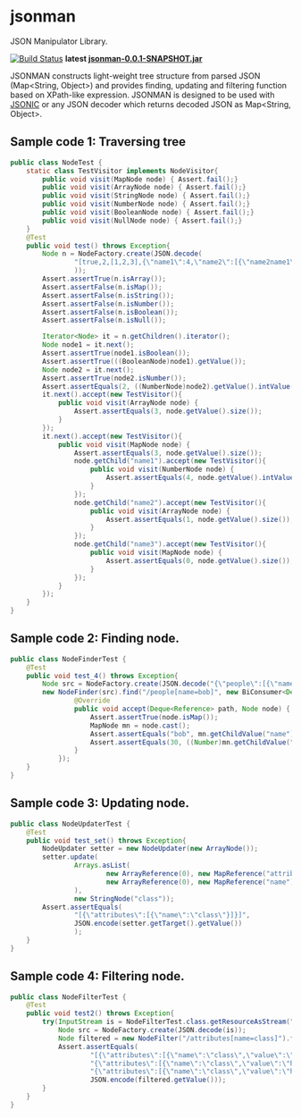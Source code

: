jsonman
=======

JSON Manipulator Library.

[![Build Status](https://buildhive.cloudbees.com/job/takawitter/job/jsonman/badge/icon)](https://buildhive.cloudbees.com/job/takawitter/job/jsonman/)
 **latest [jsonman-0.0.1-SNAPSHOT.jar](https://buildhive.cloudbees.com/job/takawitter/job/jsonman/ws/target/jsonman-0.0.1-SNAPSHOT.jar)**

JSONMAN constructs light-weight tree structure from parsed JSON (Map&lt;String, Object&gt;) and 
provides finding, updating and filtering function based on XPath-like expression.
JSONMAN is designed to be used with [JSONIC](http://jsonic.sourceforge.jp/) or any JSON decoder which returns decoded JSON as Map&lt;String, Object&gt;.

## Sample code 1: Traversing tree

```java
public class NodeTest {
	static class TestVisitor implements NodeVisitor{
		public void visit(MapNode node) { Assert.fail();}
		public void visit(ArrayNode node) { Assert.fail();}
		public void visit(StringNode node) { Assert.fail();}
		public void visit(NumberNode node) { Assert.fail();}
		public void visit(BooleanNode node) { Assert.fail();}
		public void visit(NullNode node) { Assert.fail();}
	}
	@Test
	public void test() throws Exception{
		Node n = NodeFactory.create(JSON.decode(
				"[true,2,[1,2,3],{\"name1\":4,\"name2\":[{\"name2name1\":5}],\"name3\":{}}]"
				));
		Assert.assertTrue(n.isArray());
		Assert.assertFalse(n.isMap());
		Assert.assertFalse(n.isString());
		Assert.assertFalse(n.isNumber());
		Assert.assertFalse(n.isBoolean());
		Assert.assertFalse(n.isNull());

		Iterator<Node> it = n.getChildren().iterator();
		Node node1 = it.next();
		Assert.assertTrue(node1.isBoolean());
		Assert.assertTrue(((BooleanNode)node1).getValue());
		Node node2 = it.next();
		Assert.assertTrue(node2.isNumber());
		Assert.assertEquals(2, ((NumberNode)node2).getValue().intValue());
		it.next().accept(new TestVisitor(){
			public void visit(ArrayNode node) {
				Assert.assertEquals(3, node.getValue().size());
			}
		});
		it.next().accept(new TestVisitor(){
			public void visit(MapNode node) {
				Assert.assertEquals(3, node.getValue().size());
				node.getChild("name1").accept(new TestVisitor(){
					public void visit(NumberNode node) {
						Assert.assertEquals(4, node.getValue().intValue());
					}
				});
				node.getChild("name2").accept(new TestVisitor(){
					public void visit(ArrayNode node) {
						Assert.assertEquals(1, node.getValue().size());
					}
				});
				node.getChild("name3").accept(new TestVisitor(){
					public void visit(MapNode node) {
						Assert.assertEquals(0, node.getValue().size());
					}
				});
			}
		});
	}
}
```

## Sample code 2: Finding node.

```java
public class NodeFinderTest {
	@Test
	public void test_4() throws Exception{
		Node src = NodeFactory.create(JSON.decode("{\"people\":[{\"name\":\"john\",\"age\":20},{\"name\":\"bob\",\"age\":30}]}"));
		new NodeFinder(src).find("/people[name=bob]", new BiConsumer<Deque<Reference>, Node>() {
				@Override
				public void accept(Deque<Reference> path, Node node) {
					Assert.assertTrue(node.isMap());
					MapNode mn = node.cast();
					Assert.assertEquals("bob", mn.getChildValue("name"));
					Assert.assertEquals(30, ((Number)mn.getChildValue("age")).intValue());
				}
			});
	}
}
```

## Sample code 3: Updating node.

```java
public class NodeUpdaterTest {
	@Test
	public void test_set() throws Exception{
		NodeUpdater setter = new NodeUpdater(new ArrayNode());
		setter.update(
				Arrays.asList(
						new ArrayReference(0), new MapReference("attributes"),
						new ArrayReference(0), new MapReference("name")
				),
				new StringNode("class"));
		Assert.assertEquals(
				"[{\"attributes\":[{\"name\":\"class\"}]}]",
				JSON.encode(setter.getTarget().getValue())
				);
	}
}
```

## Sample code 4: Filtering node.

```java
public class NodeFilterTest {
	@Test
	public void test2() throws Exception{
		try(InputStream is = NodeFilterTest.class.getResourceAsStream("NodeFilteringTest_1.json")){
			Node src = NodeFactory.create(JSON.decode(is));
			Node filtered = new NodeFilter("/attributes[name=class]").filter(src);
			Assert.assertEquals(
					"[{\"attributes\":[{\"name\":\"class\",\"value\":\"bodyclass\"}]}," +
					"{\"attributes\":[{\"name\":\"class\",\"value\":\"h1class\"}]}," +
					"{\"attributes\":[{\"name\":\"class\",\"value\":\"h2class\"}]}]",
					JSON.encode(filtered.getValue()));
		}
	}
}
```